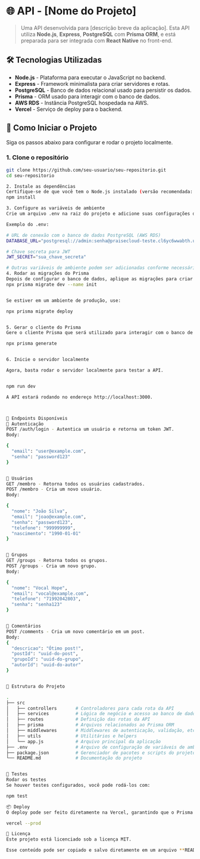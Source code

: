 # 🌐 API - [Nome do Projeto]

> Uma API desenvolvida para [descrição breve da aplicação]. Esta API utiliza **Node.js**, **Express**, **PostgreSQL** com **Prisma ORM**, e está preparada para ser integrada com **React Native** no front-end.

## 🛠 Tecnologias Utilizadas

- **Node.js** - Plataforma para executar o JavaScript no backend.
- **Express** - Framework minimalista para criar servidores e rotas.
- **PostgreSQL** - Banco de dados relacional usado para persistir os dados.
- **Prisma** - ORM usado para interagir com o banco de dados.
- **AWS RDS** - Instância PostgreSQL hospedada na AWS.
- **Vercel** - Serviço de deploy para o backend.

## 🚀 Como Iniciar o Projeto

Siga os passos abaixo para configurar e rodar o projeto localmente.

### 1. Clone o repositório

```bash
git clone https://github.com/seu-usuario/seu-repositorio.git
cd seu-repositorio

2. Instale as dependências
Certifique-se de que você tem o Node.js instalado (versão recomendada: 14.x ou superior).
npm install

3. Configure as variáveis de ambiente
Crie um arquivo .env na raiz do projeto e adicione suas configurações do banco de dados PostgreSQL (AWS RDS) e outras variáveis necessárias, como a chave secreta para JWT.

Exemplo do .env:

# URL de conexão com o banco de dados PostgreSQL (AWS RDS)
DATABASE_URL="postgresql://admin:senha@praisecloud-teste.cl6yc6wwabth.us-east-1.rds.amazonaws.com:5432/meubanco"

# Chave secreta para JWT
JWT_SECRET="sua_chave_secreta"

# Outras variáveis de ambiente podem ser adicionadas conforme necessário.
4. Rodar as migrações do Prisma
Depois de configurar o banco de dados, aplique as migrações para criar as tabelas necessárias.
npx prisma migrate dev --name init


Se estiver em um ambiente de produção, use:

npx prisma migrate deploy


5. Gerar o cliente do Prisma
Gere o cliente Prisma que será utilizado para interagir com o banco de dados:

npx prisma generate


6. Inicie o servidor localmente

Agora, basta rodar o servidor localmente para testar a API.


npm run dev

A API estará rodando no endereço http://localhost:3000.



📖 Endpoints Disponíveis
🔐 Autenticação
POST /auth/login - Autentica um usuário e retorna um token JWT.
Body:

{
  "email": "user@example.com",
  "senha": "password123"
}


👤 Usuários
GET /membro - Retorna todos os usuários cadastrados.
POST /membro - Cria um novo usuário.
Body:

{
  "nome": "João Silva",
  "email": "joao@example.com",
  "senha": "password123",
  "telefone": "999999999",
  "nascimento": "1990-01-01"
}


🏢 Grupos
GET /groups - Retorna todos os grupos.
POST /groups - Cria um novo grupo.
Body:

{
  "nome": "Vocal Hope",
  "email": "vocal@example.com",
  "telefone": "71992042803",
  "senha": "senha123"
}


💬 Comentários
POST /comments - Cria um novo comentário em um post.
Body:
{
  "descricao": "Ótimo post!",
  "postId": "uuid-do-post",
  "grupoId": "uuid-do-grupo",
  "autorId": "uuid-do-autor"
}


📂 Estrutura do Projeto

.
├── src
│   ├── controllers       # Controladores para cada rota da API
│   ├── services          # Lógica de negócio e acesso ao banco de dados
│   ├── routes            # Definição das rotas da API
│   ├── prisma            # Arquivos relacionados ao Prisma ORM
│   ├── middlewares       # Middlewares de autenticação, validação, etc.
│   ├── utils             # Utilitários e helpers
│   └── app.js            # Arquivo principal da aplicação
├── .env                  # Arquivo de configuração de variáveis de ambiente
├── package.json          # Gerenciador de pacotes e scripts do projeto
└── README.md             # Documentação do projeto


🧪 Testes
Rodar os testes
Se houver testes configurados, você pode rodá-los com:

npm test

📦 Deploy
O deploy pode ser feito diretamente na Vercel, garantindo que o Prisma esteja configurado para gerar o cliente e rodar as migrações no banco de dados da AWS.

vercel --prod

📝 Licença
Este projeto está licenciado sob a licença MIT.

Esse conteúdo pode ser copiado e salvo diretamente em um arquivo **README.md** no seu projeto.
```
